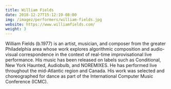 ```yaml
---
title: William Fields
date: 2018-12-27T15:12:19-08:00
img: /imagez/performers/william-fields.jpg
website: https://www.williamfields.com/
weight: 3
---
```


William Fields (b.1977) is an artist, musician, and composer from the greater Philadelphia area whose work explores algorithmic composition and audio-visual correspondence in the context of real-time improvisational live performance. His music has been released on labels such as Conditional, New York Haunted, Audiobulb, and NOREMIXES. He has performed live throughout the mid-Atlantic region and Canada. His work was selected and choreographed for dance as part of the International Computer Music Conference (ICMC).
